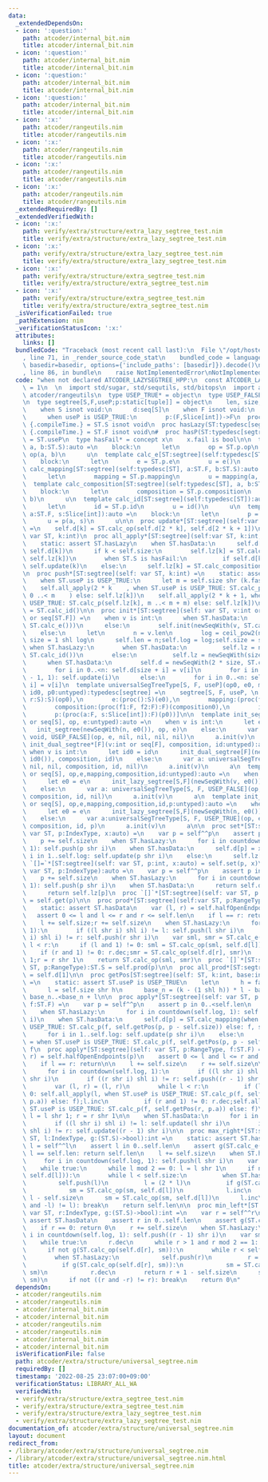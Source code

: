 ```yaml
---
data:
  _extendedDependsOn:
  - icon: ':question:'
    path: atcoder/internal_bit.nim
    title: atcoder/internal_bit.nim
  - icon: ':question:'
    path: atcoder/internal_bit.nim
    title: atcoder/internal_bit.nim
  - icon: ':question:'
    path: atcoder/internal_bit.nim
    title: atcoder/internal_bit.nim
  - icon: ':question:'
    path: atcoder/internal_bit.nim
    title: atcoder/internal_bit.nim
  - icon: ':x:'
    path: atcoder/rangeutils.nim
    title: atcoder/rangeutils.nim
  - icon: ':x:'
    path: atcoder/rangeutils.nim
    title: atcoder/rangeutils.nim
  - icon: ':x:'
    path: atcoder/rangeutils.nim
    title: atcoder/rangeutils.nim
  - icon: ':x:'
    path: atcoder/rangeutils.nim
    title: atcoder/rangeutils.nim
  _extendedRequiredBy: []
  _extendedVerifiedWith:
  - icon: ':x:'
    path: verify/extra/structure/extra_lazy_segtree_test.nim
    title: verify/extra/structure/extra_lazy_segtree_test.nim
  - icon: ':x:'
    path: verify/extra/structure/extra_lazy_segtree_test.nim
    title: verify/extra/structure/extra_lazy_segtree_test.nim
  - icon: ':x:'
    path: verify/extra/structure/extra_segtree_test.nim
    title: verify/extra/structure/extra_segtree_test.nim
  - icon: ':x:'
    path: verify/extra/structure/extra_segtree_test.nim
    title: verify/extra/structure/extra_segtree_test.nim
  _isVerificationFailed: true
  _pathExtension: nim
  _verificationStatusIcon: ':x:'
  attributes:
    links: []
  bundledCode: "Traceback (most recent call last):\n  File \"/opt/hostedtoolcache/Python/3.10.6/x64/lib/python3.10/site-packages/onlinejudge_verify/documentation/build.py\"\
    , line 71, in _render_source_code_stat\n    bundled_code = language.bundle(stat.path,\
    \ basedir=basedir, options={'include_paths': [basedir]}).decode()\n  File \"/opt/hostedtoolcache/Python/3.10.6/x64/lib/python3.10/site-packages/onlinejudge_verify/languages/nim.py\"\
    , line 86, in bundle\n    raise NotImplementedError\nNotImplementedError\n"
  code: "when not declared ATCODER_LAZYSEGTREE_HPP:\n  const ATCODER_LAZYSEGTREE_HPP*\
    \ = 1\n  \n  import std/sugar, std/sequtils, std/bitops\n  import atcoder/internal_bit,\
    \ atcoder/rangeutils\n  type USEP_TRUE* = object\n  type USEP_FALSE* = object\n\
    \n  type segtree[S,F,useP;p:static[tuple]] = object\n    len, size, log:int\n\
    \    when S isnot void:\n      d:seq[S]\n    when F isnot void:\n      lz:seq[F]\n\
    \      when useP is USEP_TRUE:\n        p:(F,Slice[int])->F\n  proc hasData(ST:typedesc[segtree]):bool\
    \ {.compileTime.} = ST.S isnot void\n  proc hasLazy(ST:typedesc[segtree]):bool\
    \ {.compileTime.} = ST.F isnot void\n#  proc hasP(ST:typedesc[segtree]):bool {.compileTime.}\
    \ = ST.useP\n  type hasFail* = concept x\n    x.fail is bool\n\n  template calc_op[ST:segtree](self:typedesc[ST],\
    \ a, b:ST.S):auto =\n    block:\n      let\n        op = ST.p.op\n        u =\
    \ op(a, b)\n      u\n  template calc_e[ST:segtree](self:typedesc[ST]):auto =\n\
    \    block:\n      let\n        e = ST.p.e\n        u = e()\n      u\n  template\
    \ calc_mapping[ST:segtree](self:typedesc[ST], a:ST.F, b:ST.S):auto =\n    block:\n\
    \      let\n        mapping = ST.p.mapping\n        u = mapping(a, b)\n      u\n\
    \  template calc_composition[ST:segtree](self:typedesc[ST], a, b:ST.F):auto =\n\
    \    block:\n      let\n        composition = ST.p.composition\n        u = composition(a,\
    \ b)\n      u\n  template calc_id[ST:segtree](self:typedesc[ST]):auto =\n    block:\n\
    \      let\n        id = ST.p.id\n        u = id()\n      u\n  template calc_p[ST:segtree](self:typedesc[ST],\
    \ a:ST.F, s:Slice[int]):auto =\n    block:\n      let\n        p = ST.p.p\n  \
    \      u = p(a, s)\n      u\n\n  proc update*[ST:segtree](self:var ST, k:int)\
    \ =\n    self.d[k] = ST.calc_op(self.d[2 * k], self.d[2 * k + 1])\n\n  proc push*[ST:segtree](self:\
    \ var ST, k:int)\n  proc all_apply*[ST:segtree](self:var ST, k:int, f:ST.F) =\n\
    \    static: assert ST.hasLazy\n    when ST.hasData:\n      self.d[k] = ST.calc_mapping(f,\
    \ self.d[k])\n      if k < self.size:\n        self.lz[k] = ST.calc_composition(f,\
    \ self.lz[k])\n        when ST.S is hasFail:\n          if self.d[k].fail: self.push(k);\
    \ self.update(k)\n    else:\n      self.lz[k] = ST.calc_composition(f, self.lz[k])\n\
    \n  proc push*[ST:segtree](self: var ST, k:int) =\n    static: assert ST.hasLazy\n\
    \    when ST.useP is USEP_TRUE:\n      let m = self.size shr (k.fastLog2 + 1)\n\
    \    self.all_apply(2 * k    , when ST.useP is USEP_TRUE: ST.calc_p(self.lz[k],\
    \ 0 ..< m    ) else: self.lz[k])\n    self.all_apply(2 * k + 1, when ST.useP is\
    \ USEP_TRUE: ST.calc_p(self.lz[k], m ..< m + m) else: self.lz[k])\n    self.lz[k]\
    \ = ST.calc_id()\n\n  proc init*[ST:segtree](self: var ST, v:int or seq[ST.S]\
    \ or seq[ST.F]) =\n    when v is int:\n      when ST.hasData:\n        self.init(newSeqWith(v,\
    \ ST.calc_e()))\n      else:\n        self.init(newSeqWith(v, ST.calc_id()))\n\
    \    else:\n      let\n        n = v.len\n        log = ceil_pow2(n)\n       \
    \ size = 1 shl log\n      self.len = n;self.log = log;self.size = size\n     \
    \ when ST.hasLazy:\n        when ST.hasData:\n          self.lz = newSeqWith(size,\
    \ ST.calc_id())\n        else:\n          self.lz = newSeqWith(size * 2, ST.calc_id())\n\
    \      when ST.hasData:\n        self.d = newSeqWith(2 * size, ST.calc_e())\n\
    \        for i in 0..<n: self.d[size + i] = v[i]\n        for i in countdown(size\
    \ - 1, 1): self.update(i)\n      else:\n        for i in 0..<n: self.lz[size +\
    \ i] = v[i]\n  template universalSegTreeType[S, F, useP](op0, e0, mapping0, composition0,\
    \ id0, p0:untyped):typedesc[segtree] =\n    segtree[S, F, useP, \n      (op:(proc(l,\
    \ r:S):S)(op0),\n        e:(proc():S)(e0),\n        mapping:(proc(f:F, s:S):S)(mapping0),\n\
    \        composition:(proc(f1:F, f2:F):F)(composition0),\n        id:(proc():F)(id0),\n\
    \        p:(proc(a:F, s:Slice[int]):F)(p0))]\n\n  template init_segtree*[S](v:int\
    \ or seq[S], op, e:untyped):auto =\n    when v is int:\n      let e0 = e\n   \
    \   init_segtree(newSeqWith(n, e0()), op, e)\n    else:\n      var a: universalSegTreeType[S,\
    \ void, USEP_FALSE](op, e, nil, nil, nil, nil)\n      a.init(v)\n      a\n  template\
    \ init_dual_segtree*[F](v:int or seq[F], composition, id:untyped):auto =\n   \
    \ when v is int:\n      let id0 = id\n      init_dual_segtree[F](newSeqWith(v,\
    \ id0()), composition, id)\n    else:\n      var a: universalSegTreeType[void,F,USEP_FALSE](nil,\
    \ nil, nil, composition, id, nil)\n      a.init(v)\n      a\n  template init_lazy_segtree*[S,F](v:int\
    \ or seq[S], op,e,mapping,composition,id:untyped):auto =\n    when v is int:\n\
    \      let e0 = e\n      init_lazy_segtree[S,F](newSeqWith(v, e0()), op,e,mapping,composition,id)\n\
    \    else:\n      var a: universalSegTreeType[S, F, USEP_FALSE](op, e, mapping,\
    \ composition, id, nil)\n      a.init(v)\n      a\n  template init_lazy_segtree*[S,F](v:int\
    \ or seq[S], op,e,mapping,composition,id,p:untyped):auto =\n    when v is int:\n\
    \      let e0 = e\n      init_lazy_segtree[S,F](newSeqWith(n, e0()), op,e,mapping,composition,id,p)\n\
    \    else:\n      var a:universalSegTreeType[S, F, USEP_TRUE](op, e, mapping,\
    \ composition, id, p)\n      a.init(v)\n      a\n\n  proc set*[ST:segtree](self:\
    \ var ST, p:IndexType, x:auto) =\n    var p = self^^p\n    assert p in 0..<self.len\n\
    \    p += self.size\n    when ST.hasLazy:\n      for i in countdown(self.log,\
    \ 1): self.push(p shr i)\n    when ST.hasData:\n      self.d[p] = x\n      for\
    \ i in 1..self.log: self.update(p shr i)\n    else:\n      self.lz[p] = x\n  proc\
    \ `[]=`*[ST:segtree](self: var ST, p:int, x:auto) = self.set(p, x)\n\n  proc get*[ST:segtree](self:\
    \ var ST, p:IndexType):auto =\n    var p = self^^p\n    assert p in 0..<self.len\n\
    \    p += self.size\n    when ST.hasLazy:\n      for i in countdown(self.log,\
    \ 1): self.push(p shr i)\n    when ST.hasData:\n      return self.d[p]\n    else:\n\
    \      return self.lz[p]\n  proc `[]`*[ST:segtree](self: var ST, p:IndexType):auto\
    \ = self.get(p)\n\n  proc prod*[ST:segtree](self:var ST, p:RangeType):ST.S =\n\
    \    static: assert ST.hasData\n    var (l, r) = self.halfOpenEndpoints(p)\n \
    \   assert 0 <= l and l <= r and r <= self.len\n    if l == r: return ST.calc_e()\n\
    \    l += self.size;r += self.size\n    when ST.hasLazy:\n      for i in countdown(self.log,\
    \ 1):\n        if ((l shr i) shl i) != l: self.push(l shr i)\n        if ((r shr\
    \ i) shl i) != r: self.push(r shr i)\n    var sml, smr = ST.calc_e()\n    while\
    \ l < r:\n      if (l and 1) != 0: sml = ST.calc_op(sml, self.d[l]);l.inc\n  \
    \    if (r and 1) != 0: r.dec;smr = ST.calc_op(self.d[r], smr)\n      l = l shr\
    \ 1;r = r shr 1\n    return ST.calc_op(sml, smr)\n  proc `[]`*[ST:segtree](self:var\
    \ ST, p:RangeType):ST.S = self.prod(p)\n\n  proc all_prod*[ST:segtree](self:ST):auto\
    \ = self.d[1]\n\n  proc getPos[ST:segtree](self: ST, k:int, base:int):Slice[int]\
    \ =\n    static: assert ST.useP is USEP_TRUE\n    let\n      h = fastLog2(k)\n\
    \      l = self.size shr h\n      base_n = (k - (1 shl h)) * l - base\n    return\
    \ base_n..<base_n + l\n\n  proc apply*[ST:segtree](self: var ST, p:IndexType,\
    \ f:ST.F) =\n    var p = self^^p\n    assert p in 0..<self.len\n    p += self.size\n\
    \    when ST.hasLazy:\n      for i in countdown(self.log, 1): self.push(p shr\
    \ i)\n    when ST.hasData:\n      self.d[p] = ST.calc_mapping(when ST.useP is\
    \ USEP_TRUE: ST.calc_p(f, self.getPos(p, p - self.size)) else: f, self.d[p])\n\
    \      for i in 1..self.log: self.update(p shr i)\n    else:\n      self.lz[p]\
    \ = when ST.useP is USEP_TRUE: ST.calc_p(f, self.getPos(p, p - self.size)) else:\
    \ f\n  proc apply*[ST:segtree](self: var ST, p:RangeType, f:ST.F) =\n    var (l,\
    \ r) = self.halfOpenEndpoints(p)\n    assert 0 <= l and l <= r and r <= self.len\n\
    \    if l == r: return\n\n    l += self.size\n    r += self.size\n\n    when ST.hasLazy:\n\
    \      for i in countdown(self.log, 1):\n        if ((l shr i) shl i) != l: self.push(l\
    \ shr i)\n        if ((r shr i) shl i) != r: self.push((r - 1) shr i)\n      block:\n\
    \        var (l, r) = (l, r)\n        while l < r:\n          if (l and 1) !=\
    \ 0: self.all_apply(l, when ST.useP is USEP_TRUE: ST.calc_p(f, self.getPos(l,\
    \ p.a)) else: f);l.inc\n          if (r and 1) != 0: r.dec;self.all_apply(r, when\
    \ ST.useP is USEP_TRUE: ST.calc_p(f, self.getPos(r, p.a)) else: f)\n         \
    \ l = l shr 1; r = r shr 1\n\n    when ST.hasData:\n      for i in 1..self.log:\n\
    \        if ((l shr i) shl i) != l: self.update(l shr i)\n        if ((r shr i)\
    \ shl i) != r: self.update((r - 1) shr i)\n\n  proc max_right*[ST:segtree](self:var\
    \ ST, l:IndexType, g:(ST.S)->bool):int =\n    static: assert ST.hasData\n    var\
    \ l = self^^l\n    assert l in 0..self.len\n    assert g(ST.calc_e())\n    if\
    \ l == self.len: return self.len\n    l += self.size\n    when ST.hasLazy:\n \
    \     for i in countdown(self.log, 1): self.push(l shr i)\n    var sm = ST.calc_e()\n\
    \    while true:\n      while l mod 2 == 0: l = l shr 1\n      if not g(ST.calc_op(sm,\
    \ self.d[l])):\n        while l < self.size:\n          when ST.hasLazy:\n   \
    \         self.push(l)\n          l = (2 * l)\n          if g(ST.calc_op(sm, self.d[l])):\n\
    \            sm = ST.calc_op(sm, self.d[l])\n            l.inc\n        return\
    \ l - self.size\n      sm = ST.calc_op(sm, self.d[l])\n      l.inc\n      if not((l\
    \ and -l) != l): break\n    return self.len\n\n  proc min_left*[ST:segtree](self:\
    \ var ST, r:IndexType, g:(ST.S)->bool):int =\n    var r = self^^r\n    static:\
    \ assert ST.hasData\n    assert r in 0..self.len\n    assert g(ST.calc_e())\n\
    \    if r == 0: return 0\n    r += self.size\n    when ST.hasLazy:\n      for\
    \ i in countdown(self.log, 1): self.push((r - 1) shr i)\n    var sm = ST.calc_e()\n\
    \    while true:\n      r.dec\n      while r > 1 and r mod 2 == 1: r = r shr 1\n\
    \      if not g(ST.calc_op(self.d[r], sm)):\n        while r < self.size:\n  \
    \        when ST.hasLazy:\n            self.push(r)\n          r = (2 * r + 1)\n\
    \          if g(ST.calc_op(self.d[r], sm)):\n            sm = ST.calc_op(self.d[r],\
    \ sm)\n            r.dec\n        return r + 1 - self.size\n      sm = ST.calc_op(self.d[r],\
    \ sm)\n      if not ((r and -r) != r): break\n    return 0\n"
  dependsOn:
  - atcoder/rangeutils.nim
  - atcoder/rangeutils.nim
  - atcoder/internal_bit.nim
  - atcoder/internal_bit.nim
  - atcoder/rangeutils.nim
  - atcoder/rangeutils.nim
  - atcoder/internal_bit.nim
  - atcoder/internal_bit.nim
  isVerificationFile: false
  path: atcoder/extra/structure/universal_segtree.nim
  requiredBy: []
  timestamp: '2022-08-25 23:07:00+09:00'
  verificationStatus: LIBRARY_ALL_WA
  verifiedWith:
  - verify/extra/structure/extra_segtree_test.nim
  - verify/extra/structure/extra_segtree_test.nim
  - verify/extra/structure/extra_lazy_segtree_test.nim
  - verify/extra/structure/extra_lazy_segtree_test.nim
documentation_of: atcoder/extra/structure/universal_segtree.nim
layout: document
redirect_from:
- /library/atcoder/extra/structure/universal_segtree.nim
- /library/atcoder/extra/structure/universal_segtree.nim.html
title: atcoder/extra/structure/universal_segtree.nim
---
```

